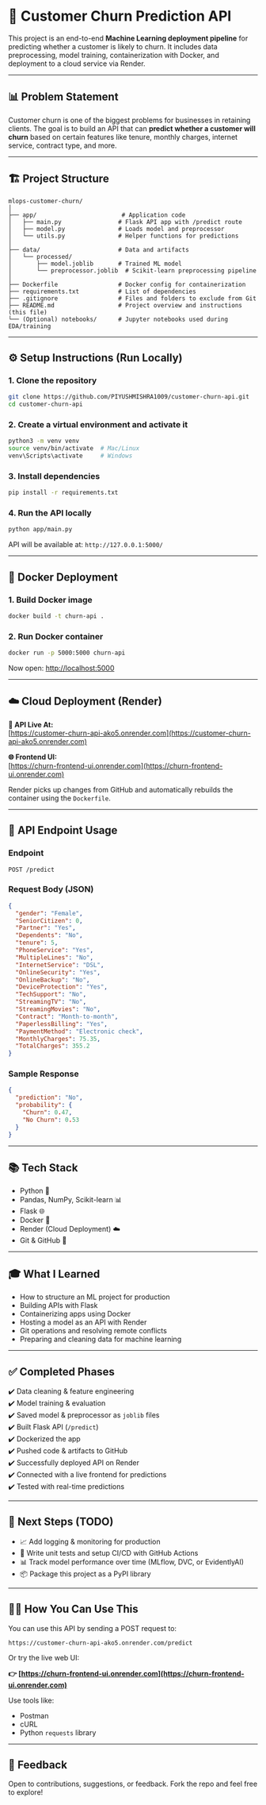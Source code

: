 # 💼 Customer Churn Prediction API

This project is an end-to-end **Machine Learning deployment pipeline** for predicting whether a customer is likely to churn. 
It includes data preprocessing, model training, containerization with Docker, and deployment to a cloud service via Render.

---

## 📊 Problem Statement

Customer churn is one of the biggest problems for businesses in retaining clients.
The goal is to build an API that can **predict whether a customer will churn** based on certain 
features like tenure, monthly charges, internet service, contract type, and more.

---

## 🏗️ Project Structure

```plaintext
mlops-customer-churn/
│
├── app/                        # Application code
│   ├── main.py                # Flask API app with /predict route
│   ├── model.py               # Loads model and preprocessor
│   └── utils.py               # Helper functions for predictions
│
├── data/                      # Data and artifacts
│   └── processed/
│       ├── model.joblib       # Trained ML model
│       └── preprocessor.joblib  # Scikit-learn preprocessing pipeline
│
├── Dockerfile                 # Docker config for containerization
├── requirements.txt           # List of dependencies
├── .gitignore                 # Files and folders to exclude from Git
├── README.md                  # Project overview and instructions (this file)
└── (Optional) notebooks/      # Jupyter notebooks used during EDA/training
```

---

## ⚙️ Setup Instructions (Run Locally)

### 1. Clone the repository

```bash
git clone https://github.com/PIYUSHMISHRA1009/customer-churn-api.git
cd customer-churn-api
```

### 2. Create a virtual environment and activate it

```bash
python3 -m venv venv
source venv/bin/activate  # Mac/Linux
venv\Scripts\activate     # Windows
```

### 3. Install dependencies

```bash
pip install -r requirements.txt
```

### 4. Run the API locally

```bash
python app/main.py
```

API will be available at: `http://127.0.0.1:5000/`

---

## 🐳 Docker Deployment

### 1. Build Docker image

```bash
docker build -t churn-api .
```

### 2. Run Docker container

```bash
docker run -p 5000:5000 churn-api
```

Now open: [http://localhost:5000](http://localhost:5000)

---

## ☁️ Cloud Deployment (Render)

**🔗 API Live At:**  
[https://customer-churn-api-ako5.onrender.com](https://customer-churn-api-ako5.onrender.com)

**🌐 Frontend UI:**  
[https://churn-frontend-ui.onrender.com](https://churn-frontend-ui.onrender.com)

Render picks up changes from GitHub and automatically rebuilds the container using the `Dockerfile`.

---

## 🔗 API Endpoint Usage

### Endpoint

```http
POST /predict
```

### Request Body (JSON)

```json
{
  "gender": "Female",
  "SeniorCitizen": 0,
  "Partner": "Yes",
  "Dependents": "No",
  "tenure": 5,
  "PhoneService": "Yes",
  "MultipleLines": "No",
  "InternetService": "DSL",
  "OnlineSecurity": "Yes",
  "OnlineBackup": "No",
  "DeviceProtection": "Yes",
  "TechSupport": "No",
  "StreamingTV": "No",
  "StreamingMovies": "No",
  "Contract": "Month-to-month",
  "PaperlessBilling": "Yes",
  "PaymentMethod": "Electronic check",
  "MonthlyCharges": 75.35,
  "TotalCharges": 355.2
}
```

### Sample Response

```json
{
  "prediction": "No",
  "probability": {
    "Churn": 0.47,
    "No Churn": 0.53
  }
}
```

---

## 📚 Tech Stack

* Python 🐍
* Pandas, NumPy, Scikit-learn 📊
* Flask 🌐
* Docker 🐳
* Render (Cloud Deployment) ☁️
* Git & GitHub 🔧

---

## 🎓 What I Learned

* How to structure an ML project for production
* Building APIs with Flask
* Containerizing apps using Docker
* Hosting a model as an API with Render
* Git operations and resolving remote conflicts
* Preparing and cleaning data for machine learning

---

## ✅ Completed Phases

✔️ Data cleaning & feature engineering  
✔️ Model training & evaluation  
✔️ Saved model & preprocessor as `joblib` files  
✔️ Built Flask API (`/predict`)  
✔️ Dockerized the app  
✔️ Pushed code & artifacts to GitHub  
✔️ Successfully deployed API on Render  
✔️ Connected with a live frontend for predictions  
✔️ Tested with real-time predictions  

---

## 🚧 Next Steps (TODO)

* 📈 Add logging & monitoring for production  
* 🧪 Write unit tests and setup CI/CD with GitHub Actions  
* 📊 Track model performance over time (MLflow, DVC, or EvidentlyAI)  
* 📦 Package this project as a PyPI library  

---

## 🙋‍♂️ How You Can Use This

You can use this API by sending a POST request to:

```
https://customer-churn-api-ako5.onrender.com/predict
```

Or try the live web UI:

**👉 [https://churn-frontend-ui.onrender.com](https://churn-frontend-ui.onrender.com)**

Use tools like:

* Postman
* cURL
* Python `requests` library

---

## 💬 Feedback

Open to contributions, suggestions, or feedback. Fork the repo and feel free to explore!
